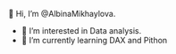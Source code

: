  👋 Hi, I’m @AlbinaMikhaylova.
- 👀 I’m interested in Data analysis.
- 🌱 I’m currently learning DAX and Pithon


<!---
AlbinaMikhaylova/AlbinaMikhaylova is a ✨ special ✨ repository because its `README.md` (this file) appears on your GitHub profile.
You can click the Preview link to take a look at your changes.
--->
